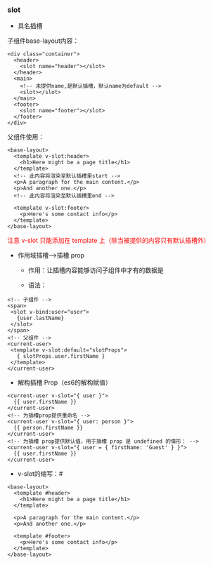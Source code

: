 ### slot
- 具名插槽

子组件base-layout内容：
```
<div class="container">
  <header>
    <slot name="header"></slot>
  </header>
  <main>
    <!-- 未提供name,是默认插槽，默认name为default -->
    <slot></slot>
  </main>
  <footer>
    <slot name="footer"></slot>
  </footer>
</div>
```
父组件使用：
```
<base-layout>
  <template v-slot:header>
    <h1>Here might be a page title</h1>
  </template>
  <!-- 此内容将渲染至默认插槽里start -->
  <p>A paragraph for the main content.</p>
  <p>And another one.</p>
  <!-- 此内容将渲染至默认插槽里end -->

  <template v-slot:footer>
    <p>Here's some contact info</p>
  </template>
</base-layout>
```
<font color='red'>注意 v-slot 只能添加在 template 上（除当被提供的内容只有默认插槽外）</font>
- 作用域插槽-->插槽 prop

   * 作用：让插槽内容能够访问子组件中才有的数据是

   * 语法：

 ```
 <!-- 子组件 -->
 <span>
  <slot v-bind:user="user">
    {user.lastName}
  </slot>
 </span>
 <!-- 父组件 -->
 <current-user>
  <template v-slot:default="slotProps">
    { slotProps.user.firstName }
  </template>
</current-user>
 ```
- 解构插槽 Prop（es6的解构赋值）

```
<current-user v-slot="{ user }">
  {{ user.firstName }}
</current-user>
<!-- 为插槽prop提供重命名 -->
<current-user v-slot="{ user: person }">
  {{ person.firstName }}
</current-user>
<!-- 为插槽 prop提供默认值，用于插槽 prop 是 undefined 的情形： -->
<current-user v-slot="{ user = { firstName: 'Guest' } }">
  {{ user.firstName }}
</current-user>
```

- v-slot的缩写：#
```
<base-layout>
  <template #header>
    <h1>Here might be a page title</h1>
  </template>

  <p>A paragraph for the main content.</p>
  <p>And another one.</p>

  <template #footer>
    <p>Here's some contact info</p>
  </template>
</base-layout>
```
